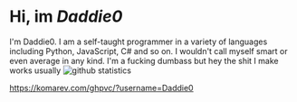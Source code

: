 # Hi, im *Daddie0*
I'm Daddie0. I am a self-taught programmer in a variety of languages including Python, JavaScript, C# and so on. I wouldn't call myself smart or even average in any kind. I'm a fucking dumbass but hey the shit I make works usually
![github statistics](https://github-readme-stats.vercel.app/api?username=GoByeBye&show_icons=true&theme=tokyonight)

https://komarev.com/ghpvc/?username=Daddie0
